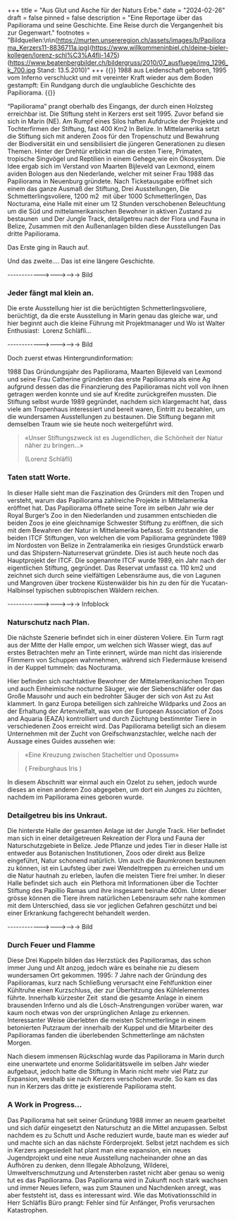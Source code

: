 +++
title = "Aus Glut und Asche für der Naturs Erbe."
date = "2024-02-26"
draft = false
pinned = false
description = "Eine Reportage über das Papiliorama und seine Geschichte. Eine Reise durch die Vergangenheit bis zur Gegenwart."
footnotes = "Bildquellen:\n\n(https://murten.unsereregion.ch/assets/images/b/Papiliorama_Kerzers11-8836711a.jpg)(https://www.willkommeninbiel.ch/deine-bieler-kollegen/lorenz-schl%C3%A4fli-1475)(https://www.beatenbergbilder.ch/bildergruss/2010/07_ausfluege/img_1296_k_700.jpg Stand: 13.5.2010)"
+++
{{<lead>}}
1988 aus Leidenschaft geboren, 1995 vom Inferno verschluckt und mit vereinter Kraft wieder aus dem Boden gestampft: Ein Rundgang durch die unglaubliche Geschichte des Papiliorama.
{{</lead>}}



“Papiliorama” prangt oberhalb des Eingangs, der durch einen Holzsteg erreichbar ist. Die Stiftung steht in Kerzers erst seit 1995. Zuvor befand sie sich in Marin (NE). Am Rumpf eines Silos haften Aufdrucke der Projekte und Tochterfirmen der Stiftung, fast 400 Km2 In Belize. In Mittelamerika setzt die Stiftung sich mit anderen Zoos für den Tropenschutz und Bewahrung der Biodiversität ein und sensibilisiert die jüngeren Generationen zu diesen Themen. Hinter der Drehtür erblickt man die ersten Tiere, Primaten, tropische Singvögel und Reptilien in einem Gehege,wie ein Ökosystem. Die Idee ergab sich im Verstand von Maarten Bijleveld van Lexmond, einem aviden Bologen aus den Niederlande, welcher mit seiner Frau 1988 das Papiliorama in Neuenburg gründete. Nach Ticketausgabe eröffnet sich einem das ganze Ausmaß der Stiftung, Drei Ausstellungen, Die Schmetterlingsvoliere, 1200 m2  mit über 1000 Schmetterlingen, Das Nocturama, eine Halle mit einer um 12 Stunden verschobenen Beleuchtung um die Süd und mittelamerikanischen Bewohner in aktiven Zustand zu bestaunen  und Der Jungle Track, detailgetreu nach der Flora und Fauna in Belize, Zusammen mit den Außenanlagen bilden diese Ausstellungen Das dritte Papiliorama. 

Das Erste ging in Rauch auf.

Und das zweite…. Das ist eine längere Geschichte.

\------------>--->-->-> Bild



### Jeder fängt mal klein an.

Die erste Ausstellung hier ist die berüchtigten Schmetterlingsvoliere, berüchtigt, da die erste Ausstellung in Marin genau das gleiche war, und hier beginnt auch die kleine Führung mit Projektmanager und Wo ist Walter Enthusiast:  Lorenz Schläfli...

\------------>--->-->-> Bild



Doch zuerst etwas Hintergrundinformation: 

1988 Das Gründungsjahr des Papiliorama, Maarten Bijleveld van Lexmond und seine Frau Catherine gründeten das erste Papiliorama als eine Ag aufgrund dessen das die Finanzierung des Papilioramas nicht voll von ihnen getragen werden konnte und sie auf Kredite zurückgreifen mussten. Die Stiftung selbst wurde 1989 gegründet, nachdem sich klargemacht hat, dass viele am Tropenhaus interessiert und bereit waren, Eintritt zu bezahlen, um die wundersamen Ausstellungen zu bestaunen. Die Stiftung begann mit demselben Traum wie sie heute noch weitergeführt wird.

> «Unser Stiftungszweck ist es Jugendlichen, die Schönheit der Natur näher zu bringen…»
>
> (Lorenz Schläfli)



### Taten statt Worte.

In dieser Halle sieht man die Faszination des Gründers mit den Tropen und versteht, warum das Papiliorama zahlreiche Projekte in Mittelamerika eröffnet hat. Das Papiliorama öffnete seine Tore im selben Jahr wie der Royal Burger’s Zoo in den Niederlanden und zusammen entschieden die beiden Zoos je eine gleichnamige Schwester Stiftung zu eröffnen, die sich mit dem Bewahren der Natur in Mittelamerika befasst. So entstanden die beiden ITCF Stiftungen, von welchen die vom Papiliorama gegründete 1989  im Nordosten von Belize in Zentralamerika ein riesiges Grundstück erwarb und das Shipstern-Naturreservat gründete. Dies ist auch heute noch das Hauptprojekt der ITCF. Die sogenannte ITCF wurde 1989, ein Jahr nach der eigentlichen Stiftung, gegründet. Das Reservat umfasst ca. 110 km2 und zeichnet sich durch seine vielfältigen Lebensräume aus, die von Lagunen und Mangroven über trockene Küstenwälder bis hin zu den für die Yucatan-Halbinsel typischen subtropischen Wäldern reichen. 

\------------>--->-->-> Infoblock



### Naturschutz nach Plan.

Die nächste Szenerie befindet sich in einer düsteren Voliere. Ein Turm ragt aus der Mitte der Halle empor, um welchen sich Wasser wiegt, das auf erstes Betrachten mehr an Tinte erinnert, würde man nicht das irisierende Flimmern von Schuppen wahrnehmen, während sich Fledermäuse kreisend in der Kuppel tummeln: das Nocturama. 

Hier befinden sich nachtaktive Bewohner der Mittelamerikanischen Tropen und auch Einheimische nocturne Säuger, wie der Siebenschläfer oder das Große Mausohr und auch ein bedrohter Säuger der sich von Ast zu Ast klammert. In ganz Europa beteiligen sich zahlreiche Wildparks und Zoos an der Erhaltung der Artenvielfalt, was von der European Association of Zoos and Aquaria (EAZA) kontrolliert und durch Züchtung bestimmter Tiere in verschiedenen Zoos erreicht wird. Das Papiliorama beteiligt sich an diesem Unternehmen mit der Zucht von Greifschwanzstachler, welche nach der Aussage eines Guides aussehen wie:

> «Eine Kreuzung zwischen Stacheltier und Opossum»
>
> ( Freiburghaus Iris )

In diesem Abschnitt war einmal auch ein Ozelot zu sehen, jedoch wurde dieses an einen anderen Zoo abgegeben, um dort ein Junges zu züchten, nachdem im Papiliorama eines geboren wurde. 



### Detailgetreu bis ins Unkraut.

Die hinterste Halle der gesamten Anlage ist der Jungle Track. Hier befindet man sich in einer detailgetreuen Rekreation der Flora und Fauna der Naturschutzgebiete in Belize. Jede Pflanze und jedes Tier in dieser Halle ist entweder aus Botanischen Institutionen, Zoos oder direkt aus Belize eingeführt, Natur schonend natürlich. Um auch die Baumkronen bestaunen zu können, ist ein Laufsteg über zwei Wendeltreppen zu erreichen und um die Natur hautnah zu erleben, laufen die meisten Tiere frei umher. In dieser Halle befindet sich auch  ein Plethora mit Informationen über die Tochter Stiftung des Papillio Ramas und ihre insgesamt beinahe 400m. Unter dieser grösse können die Tiere ihrem natürlichen Lebensraum sehr nahe kommen mit dem Unterschied, dass sie vor jeglichen Gefahren geschützt und bei einer Erkrankung fachgerecht behandelt werden.

\------------>--->-->-> Bild



### Durch Feuer und Flamme 

Diese Drei Kuppeln bilden das Herzstück des Papilioramas, das schon immer Jung und Alt anzog, jedoch wäre es beinahe nie zu diesem wundersamen Ort gekommen. 1995: 7 Jahre nach der Gründung des Papilioramas, kurz nach Schließung verursacht eine Fehlfunktion einer Kühltruhe einen Kurzschluss, der zur Überhitzung des Kühlelementes führte. Innerhalb kürzester Zeit  stand die gesamte Anlage in einem brausenden Inferno und als die Lösch-Anstrengungen vorüber waren, war kaum noch etwas von der ursprünglichen Anlage zu erkennen. Interessanter Weise überlebten die meisten Schmetterlinge in einem betonierten Putzraum der innerhalb der Kuppel und die Mitarbeiter des Papilioramas fanden die überlebenden Schmetterlinge am nächsten Morgen. 

Nach diesem immensen Rückschlag wurde das Papiliorama in Marin durch eine unerwartete und enorme Solidaritätswelle im selben Jahr wieder aufgebaut, jedoch hatte die Stiftung in Marin nicht mehr viel Platz zur Expansion, weshalb sie nach Kerzers verschoben wurde. So kam es das nun in Kerzers das dritte je existierende Papiliorama steht.



### A Work in Progress...

Das Papiliorama hat seit seiner Gründung 1988 immer an neuem gearbeitet und sich dafür eingesetzt den Naturschutz an die Mittel anzupassen. Selbst nachdem es zu Schutt und Asche reduziert wurde, baute man es wieder auf und machte sich an das nächste Förderprojekt. Selbst jetzt nachdem es sich in Kerzers angesiedelt hat plant man eine expansion, ein neues Jugendprojekt und eine neue Ausstellung nacheinander ohne an das Aufhören zu denken, denn Illegale Abholzung, Wilderei, Umweltverschmutzung und Artensterben rastet nicht aber genau so wenig tut es das Papiliorama. Das Papiliorama wird in Zukunft noch stark wachsen und immer Neues liefern, was zum Staunen und Nachdenken anregt, was aber feststeht ist, dass es interessant wird. Wie das Motivationsschild in Herr Schläflis Büro prangt: Fehler sind für Anfänger, Profis verursachen Katastrophen.